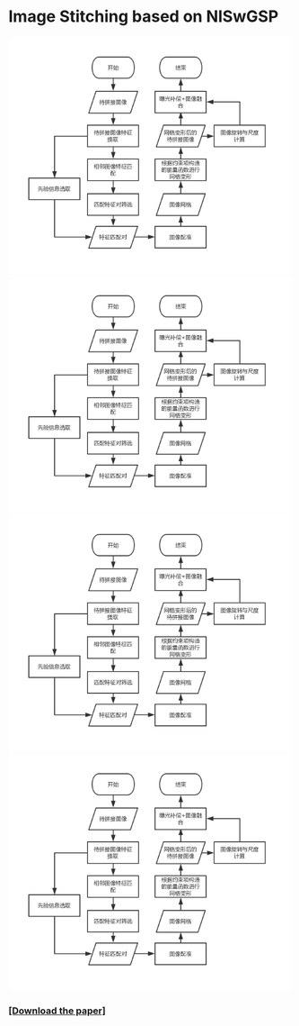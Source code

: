 # Image Stitching based on NISwGSP

![flowpath](https://github.com/BKAUTO/ImageStitching-based-on-NISwGSP/blob/master/flowPath.png)
![result1](https://github.com/BKAUTO/ImageStitching-based-on-NISwGSP/blob/master/flowPath.png)
![result2](https://github.com/BKAUTO/ImageStitching-based-on-NISwGSP/blob/master/flowPath.png)
![result3](https://github.com/BKAUTO/ImageStitching-based-on-NISwGSP/blob/master/flowPath.png)
### [[Download the paper]](http://www.cmlab.csie.ntu.edu.tw/project/stitching-wGSP/ECCV-2016-NISwGSP.pdf)
